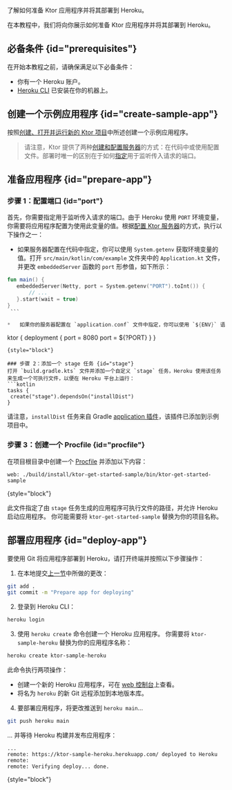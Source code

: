 [//]: # (title: Heroku)

<show-structure for="chapter" depth="2"/>

<link-summary>了解如何准备 Ktor 应用程序并将其部署到 Heroku。</link-summary>

在本教程中，我们将向你展示如何准备 Ktor 应用程序并将其部署到 Heroku。

## 必备条件 {id="prerequisites"}
在开始本教程之前，请确保满足以下必备条件：
*   你有一个 Heroku 账户。
*   [Heroku CLI](https://devcenter.heroku.com/articles/heroku-cli) 已安装在你的机器上。

## 创建一个示例应用程序 {id="create-sample-app"}

按照[创建、打开并运行新的 Ktor 项目](server-create-a-new-project.topic)中所述创建一个示例应用程序。

> 请注意，Ktor 提供了两种[创建和配置服务器](server-create-and-configure.topic)的方式：在代码中或使用配置文件。部署时唯一的区别在于如何[指定](#port)用于监听传入请求的端口。

## 准备应用程序 {id="prepare-app"}

### 步骤 1：配置端口 {id="port"}

首先，你需要指定用于监听传入请求的端口。由于 Heroku 使用 `PORT` 环境变量，你需要将应用程序配置为使用此变量的值。根据[配置 Ktor 服务器](server-create-and-configure.topic)的方式，执行以下操作之一：
*   如果服务器配置在代码中指定，你可以使用 `System.getenv` 获取环境变量的值。打开 `src/main/kotlin/com/example` 文件夹中的 `Application.kt` 文件，并更改 `embeddedServer` 函数的 `port` 形参值，如下所示：
   ```kotlin
   fun main() {
      embeddedServer(Netty, port = System.getenv("PORT").toInt()) {
          // ...
      }.start(wait = true)
   }
    ```

*   如果你的服务器配置在 `application.conf` 文件中指定，你可以使用 `${ENV}` 语法将环境变量赋值给 `port` 形参。打开 `src/main/resources` 中的 `application.conf` 文件并进行如下更新：
   ```
   ktor {
       deployment {
           port = 8080
           port = ${?PORT}
       }
   }
   ```
   {style="block"}

### 步骤 2：添加一个 stage 任务 {id="stage"}
打开 `build.gradle.kts` 文件并添加一个自定义 `stage` 任务，Heroku 使用该任务来生成一个可执行文件，以便在 Heroku 平台上运行：
```kotlin
tasks {
    create("stage").dependsOn("installDist")
}
``` 
请注意，`installDist` 任务来自 Gradle [application 插件](https://docs.gradle.org/current/userguide/application_plugin.html)，该插件已添加到示例项目中。

### 步骤 3：创建一个 Procfile {id="procfile"}
在项目根目录中创建一个 [Procfile](https://devcenter.heroku.com/articles/procfile) 并添加以下内容：
```
web: ./build/install/ktor-get-started-sample/bin/ktor-get-started-sample
```
{style="block"}

此文件指定了由 `stage` 任务生成的应用程序可执行文件的路径，并允许 Heroku 启动应用程序。
你可能需要将 `ktor-get-started-sample` 替换为你的项目名称。

## 部署应用程序 {id="deploy-app"}

要使用 Git 将应用程序部署到 Heroku，请打开终端并按照以下步骤操作：

1.  在本地提交[上一节](#prepare-app)中所做的更改：
   ```Bash
   git add .
   git commit -m "Prepare app for deploying"
   ```
2.  登录到 Heroku CLI：
   ```Bash
   heroku login
   ```
3.  使用 `heroku create` 命令创建一个 Heroku 应用程序。
    你需要将 `ktor-sample-heroku` 替换为你的应用程序名称：
   ```Bash
   heroku create ktor-sample-heroku
   ```
   此命令执行两项操作：
   *   创建一个新的 Heroku 应用程序，可在 [web 控制台](https://dashboard.heroku.com/apps/)上查看。
   *   将名为 `heroku` 的新 Git 远程添加到本地版本库。

4.  要部署应用程序，将更改推送到 `heroku main`...
   ```Bash
   git push heroku main
   ```
   ... 并等待 Heroku 构建并发布应用程序：
   ```
   ...
   remote: https://ktor-sample-heroku.herokuapp.com/ deployed to Heroku
   remote:
   remote: Verifying deploy... done.
   ```
   {style="block"}